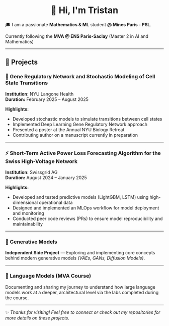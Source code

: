 <h1 align="center"> 👋 Hi, I'm Tristan </h1>

🎓 I am a passionate **Mathematics & ML** student **@ Mines Paris - PSL**. 

Currently following the **MVA @ ENS Paris-Saclay** (Master 2 in AI and Mathematics) 

---

## 🌟 Projects  

### 🧬 Gene Regulatory Network and Stochastic Modeling of Cell State Transitions  
**Institution:** NYU Langone Health  
**Duration:** February 2025 – August 2025  

**Highlights:**  
- Developed stochastic models to simulate transitions between cell states  
- Implemented Deep Learning Gene Regulatory Network approach  
- Presented a poster at the Annual NYU Biology Retreat  
- Contributing author on a manuscript currently in preparation  

---

### ⚡ Short-Term Active Power Loss Forecasting Algorithm for the Swiss High-Voltage Network  
**Institution:** Swissgrid AG  
**Duration:** August 2024 – January 2025  

**Highlights:**  
- Developed and tested predictive models (LightGBM, LSTM) using high-dimensional operational data  
- Designed and implemented an MLOps workflow for model deployment and monitoring  
- Conducted peer code reviews (PRs) to ensure model reproducibility and maintainability  

---

### 🎨 Generative Models  
**Independent Side Project** — Exploring and implementing core concepts behind modern generative models *(VAEs, GANs, Diffusion Models)*.  

---

### 💬 Language Models (MVA Course)  
Documenting and sharing my journey to understand how large language models work at a deeper, architectural level via the labs completed during the course.  

---

✨ *Thanks for visiting! Feel free to connect or check out my repositories for more details on these projects.*


